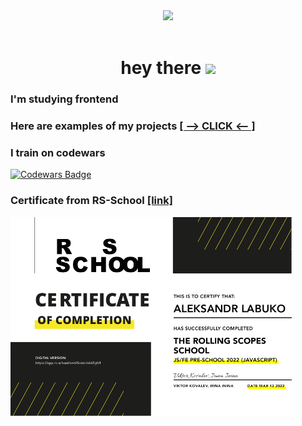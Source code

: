 <div id="header" align="center">
  <img src="https://media.giphy.com/media/ndM7oIOjaDQOhMKtF3/giphy.gif" width="120"/>
</div>
<div id="badges" align="center">
<img src="https://komarev.com/ghpvc/?username=frontending&style=flat-square&color=blue" width="120" alt=""/>
</div>
<h1 align="center">
  hey there
  <img src="https://media.giphy.com/media/hvRJCLFzcasrR4ia7z/giphy.gif" width="30px"/>
</h1>

### I'm studying frontend
### Here are examples of my projects [[ --> CLICK <-- ]](https://github.com/frontending/frontending/tree/gh-pages)    

### I train on codewars 
[![Codewars Badge](https://www.codewars.com/users/frontending/badges/large)](https://www.codewars.com/users/frontending)

### Certificate from RS-School [[link]](https://app.rs.school/certificate/o442ghlf)  
<img src="https://raw.githubusercontent.com/frontending/frontending/main/o442ghlf.png" width="450" alt=""/>
